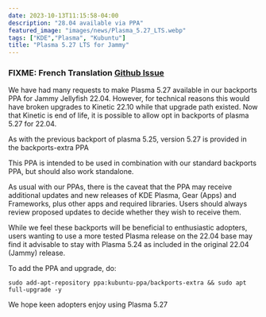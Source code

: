```yaml
---
date: 2023-10-13T11:15:58-04:00
description: "28.04 available via PPA"
featured_image: "images/news/Plasma_5.27_LTS.webp"
tags: ["KDE","Plasma", "Kubuntu"]
title: "Plasma 5.27 LTS for Jammy"
---
```


### FIXME: French Translation [Github Issue](/link)

We have had many requests to make Plasma 5.27 available in our backports PPA for Jammy Jellyfish 22.04. However, for technical reasons this would have broken upgrades to Kinetic 22.10 while that upgrade path existed. Now that Kinetic is end of life, it is possible to allow opt in backports of plasma 5.27 for 22.04.

As with the previous backport of plasma 5.25, version 5.27 is provided in the backports-extra PPA

This PPA is intended to be used in combination with our standard backports PPA, but should also work standalone.

As usual with our PPAs, there is the caveat that the PPA may receive additional updates and new releases of KDE Plasma, Gear (Apps) and Frameworks, plus other apps and required libraries. Users should always review proposed updates to decide whether they wish to receive them.

While we feel these backports will be beneficial to enthusiastic adopters, users wanting to use a more tested Plasma release on the 22.04 base may find it advisable to stay with Plasma 5.24 as included in the original 22.04 (Jammy) release.

To add the PPA and upgrade, do:

```shell
sudo add-apt-repository ppa:kubuntu-ppa/backports-extra && sudo apt full-upgrade -y
```
We hope keen adopters enjoy using Plasma 5.27